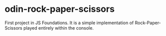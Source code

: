 # odin-rock-paper-scissors

First project in JS Foundations. It is a simple implementation of Rock-Paper-Scissors played entirely within the console.